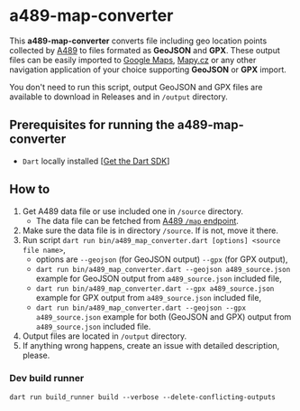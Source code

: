 # a489-map-converter

This **a489-map-converter** converts file including geo location points collected by [A489](https://www.a489.cz/) to files formated as **GeoJSON** and **GPX**. These output files can be easily imported to [Google Maps](https://www.google.com/maps), [Mapy.cz](https://en.mapy.cz/) or any other navigation application of your choice supporting **GeoJSON** or **GPX** import.

You don't need to run this script, output GeoJSON and GPX files are available to download in Releases and in `/output` directory.

## Prerequisites for running the a489-map-converter

- `Dart` locally installed [[Get the Dart SDK](https://dart.dev/get-dart)]

## How to

1. Get A489 data file or use included one in `/source` directory.
    - The data file can be fetched from [A489 `/map` endpoint](https://www.a489.cz/map).
2. Make sure the data file is in directory `/source`. If is not, move it there.
3. Run script `dart run bin/a489_map_converter.dart [options] <source file name>`,
    - options are `--geojson` (for GeoJSON output) `--gpx` (for GPX output),
    - `dart run bin/a489_map_converter.dart --geojson a489_source.json` example for GeoJSON output from `a489_source.json` included file,
    - `dart run bin/a489_map_converter.dart --gpx a489_source.json` example for GPX output from `a489_source.json` included file,
    - `dart run bin/a489_map_converter.dart --geojson --gpx a489_source.json` example for both (GeoJSON and GPX) output from `a489_source.json` included file.
4. Output files are located in `/output` directory.
5. If anything wrong happens, create an issue with detailed description, please.

### Dev build runner

`dart run build_runner build --verbose --delete-conflicting-outputs`
